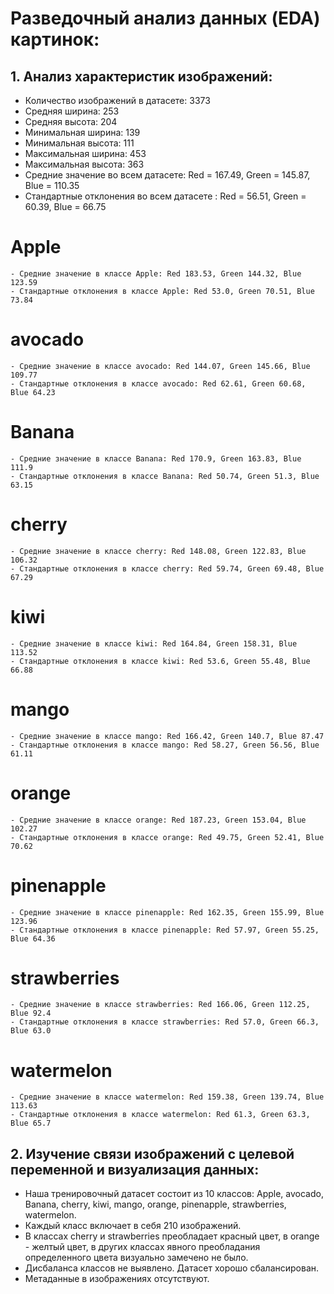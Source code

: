 # Разведочный анализ данных (EDA) картинок:

## 1. **Анализ характеристик изображений:**
- Количество изображений в датасете: 3373
- Cредняя ширина: 253
- Cредняя высота: 204
- Минимальная ширина: 139
- Минимальная высота: 111
- Максимальная ширина: 453
- Максимальная высота: 363
- Средние значение во всем датасете: Red = 167.49, Green = 145.87, Blue = 110.35
- Стандартные отклонения во всем датасете : Red = 56.51, Green = 60.39, Blue = 66.75
# Apple
    - Средние значение в классе Apple: Red 183.53, Green 144.32, Blue 123.59
    - Стандартные отклонения в классе Apple: Red 53.0, Green 70.51, Blue 73.84
# avocado
    - Средние значение в классе avocado: Red 144.07, Green 145.66, Blue 109.77
    - Стандартные отклонения в классе avocado: Red 62.61, Green 60.68, Blue 64.23
# Banana
    - Средние значение в классе Banana: Red 170.9, Green 163.83, Blue 111.9
    - Стандартные отклонения в классе Banana: Red 50.74, Green 51.3, Blue 63.15
# cherry
    - Средние значение в классе cherry: Red 148.08, Green 122.83, Blue 106.32
    - Стандартные отклонения в классе cherry: Red 59.74, Green 69.48, Blue 67.29
# kiwi
    - Средние значение в классе kiwi: Red 164.84, Green 158.31, Blue 113.52
    - Стандартные отклонения в классе kiwi: Red 53.6, Green 55.48, Blue 66.88
# mango
    - Средние значение в классе mango: Red 166.42, Green 140.7, Blue 87.47
    - Стандартные отклонения в классе mango: Red 58.27, Green 56.56, Blue 61.11
# orange
    - Средние значение в классе orange: Red 187.23, Green 153.04, Blue 102.27
    - Стандартные отклонения в классе orange: Red 49.75, Green 52.41, Blue 70.62
# pinenapple
    - Средние значение в классе pinenapple: Red 162.35, Green 155.99, Blue 123.96
    - Стандартные отклонения в классе pinenapple: Red 57.97, Green 55.25, Blue 64.36
# strawberries
    - Средние значение в классе strawberries: Red 166.06, Green 112.25, Blue 92.4
    - Стандартные отклонения в классе strawberries: Red 57.0, Green 66.3, Blue 63.0
# watermelon
    - Средние значение в классе watermelon: Red 159.38, Green 139.74, Blue 113.63
    - Стандартные отклонения в классе watermelon: Red 61.3, Green 63.3, Blue 65.7

## 2. Изучение связи изображений с целевой переменной и визуализация данных:

- Наша тренировочный датасет состоит из 10 классов: Apple, avocado, Banana, cherry, kiwi, mango, orange, pinenapple, strawberries, watermelon.
- Каждый класс включает в себя 210 изображений.
- В классах cherry и strawberries преобладает красный цвет, в orange - желтый цвет, в других классах явного преобладания определенного цвета визуально замечено не было.
- Дисбаланса классов не выявлено. Датасет хорошо сбалансирован.
- Метаданные в изображениях отсутствуют.

